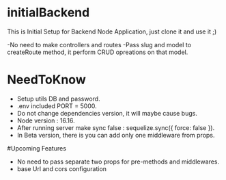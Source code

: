 ﻿# initialBackend
This is Initial Setup for Backend Node Application, just clone it and use it ;)

-No need to make controllers and routes
-Pass slug and model to createRoute method, it perform CRUD opreations on that model.

# NeedToKnow

- Setup utils DB and password.
- .env included PORT = 5000.
- Do not change dependencies version, it will maybe cause bugs.
- Node version : 16.16.
- After running server make sync false : sequelize.sync({ force: false }).
- In Beta version, there is you can add only one middleware from props.


#Upcoming Features

- No need to pass separate two props for pre-methods and middlewares.
- base Url and cors configuration
